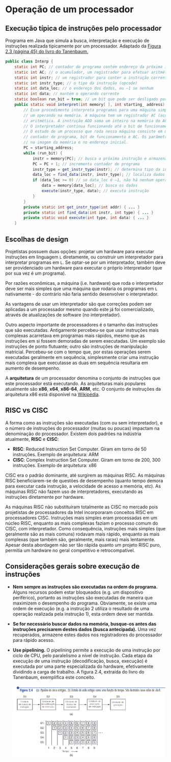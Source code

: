 # Operação de um processador

## Execução típica de instruções pelo processador

Programa em Java que simula a busca, interpretação e execução de instruções
realizada tipicamente por um processador. Adaptado da <a href="tanenbaum.pdf#page=64">Figura 2.3 (página 45) do livro do
Tanenbaum.</a>


```java
public class Interp {
    static int PC; // contador de programa contém endereço da próxima instr
    static int AC; // o acumulador, um registrador para efetuar aritmética
    static int instr; // um registrador para conter a instrução corrente
    static int instr_type; // o tipo da instrução (opcode)
    static int data_loc; // o endereço dos dados, ou –1 se nenhum
    static int data; // mantém o operando corrente
    static boolean run_bit = true; // um bit que pode ser desligado para parar a máquina
    public static void interpret(int memory[ ], int starting_ address) {
        // Esse procedimento interpreta programas para uma máquina simples com instruções que têm
        // um operando na memória. A máquina tem um registrador AC (acumulador), usado para
        // aritmética. A instrução ADD soma um inteiro na memória do AC, por exemplo.
        // O interpretador continua funcionando até o bit de funcionamento ser desligado pela instrução HALT.
        // O estado de um processo que roda nessa máquina consiste em memória, o
        // contador de programa, bit de funcionamento e AC. Os parâmetros de entrada consistem
        // na imagem da memória e no endereço inicial.
        PC = starting_address;
        while (run_bit) {
            instr = memory[PC]; // busca a próxima instrução e armazena em instr
            PC = PC + 1; // incrementa contador de programa
            instr_type = get_instr_type(instr); // determina tipo da instrução
            data_loc = find_data(instr, instr_type); // localiza dados (–1 se nenhum)
            if (data_loc >= 0) // se data_loc é –1, não há nenhum operando
                data = memory[data_loc]; // busca os dados
                execute(instr_type, data); // executa instrução
            }
        }
        private static int get_instr_type(int addr) { ... }
        private static int find_data(int instr, int type) { ... }
        private static void execute(int type, int data) { ... }
    }
```

## Escolhas de design

Projetistas possuem duas opções: projetar um hardware para executar instruções em linguagem `L` 
diretamente, ou construir um interpretador para interpretar programas em `L`. Se
optar-se por um interpretador, também deve ser providenciado um hardware para executar
o próprio interpretador (que por sua vez é um programa).

Por razões econômicas, a máquina (i.e. hardware) que roda o interpretador deve ser 
mais simples que uma máquina que rodaria os programas em `L` nativamente - do 
contrário não faria sentido desenvolver o interpretador.

As vantagens de usar um interpretador são que correções podem ser aplicadas a um
processador mesmo quando este já foi comercializado, através de atualizações de 
software (no interpretador).

Outro aspecto importante de processadores é o tamanho das instruções que 
são executadas. Antigamente percebeu-se que usar instruções mais complexas 
acarretava em programas mais rápidos, mesmo que as instruções em si fossem
 demoradas de serem executadas. Um exemplo são instruções de ponto flutuante;
outro são instruções de manipulação matricial. Percebeu-se com o tempo que, por estas 
operações serem executadas geralmente em sequência, simplesmente criar uma instrução 
mais complexa que executasse as duas em sequência resultaria em aumento de desempenho. 

A **arquitetura** de um processador denomina o conjunto de instruções que este processador está executando. As arquiteturas mais populares atualmente são **x86**,
**x64**, **x86-64**, **ARM**, etc. O conjunto de instruções da arquitetura x86 está disponível
na [Wikipédia](https://en.wikipedia.org/wiki/X86_instruction_listings).


## RISC vs CISC

A forma como as instruções são executadas (com ou sem interpretador), e o 
número de instruções do processador (muitas ou poucas) impactam na 
denominação do processador. Existem dois padrões na indústria atualmente, 
**RISC** e **CISC**: 

* **RISC**: Reduced Instruction Set Computer. Giram em torno de 50 instruções.
  Exemplo de arquitetura: ARM 
* **CISC**: Complex Instruction Set Computer. Giram em torno de 200, 300 instruções.
  Exemplo de arquitetura: x86

CISC era o padrão dominante, até surgirem as 
máquinas RISC. As máquinas RISC beneficiarem-se de questões de desempenho 
(quanto tempo demora para executar cada instrução, a velocidade de acesso 
a memória, etc). As máquinas RISC não fazem uso de interpretadores, 
executando as instruções diretamente por hardware.

As máquinas RISC não substituíram totalmente as CISC no mercado pois projetistas de
processadores da Intel incorporaram conceitos RISC em processadores CISC. Instruções
mais simples eram processadas em um núcleo RISC, enquanto as mais complexas faziam
o processo comum do CISC, com interpretador. Como consequência, instruções mais
simples (que geralmente são as mais comuns) rodavam mais rápido, enquanto as mais
complexas (que também são, geralmente, mais raras) mais lentamente. Apesar desta
abordagem não ser tão rápida quanto um projeto RISC puro, permitia um hardware no
geral competitivo e retrocompatível.


## Considerações gerais sobre execução de instruções

* **Nem sempre as instruções são executadas na ordem do programa.** Alguns recursos 
  podem estar bloqueados (e.g. um dispositivo periférico), portanto as instruções
  são executadas de maneira que maximizem o desempenho do programa. Obviamente,
  se existe uma ordem de execução (e.g. a instrução 2 utiliza o resultado de uma
  operação realizada pela instrução 1), esta ordem deve ser mantida.
* **Se for necessário buscar dados na memória, busque-os antes das instruções 
  precisarem destes dados (busca antecipada).** Uma vez recuperados, armazene estes dados
  nos registradores do processador para rápido acesso.
* **Use pipelining.** O pipelining permite a execução de uma instrução por ciclo de CPU, 
  pelo paralelismo a nível de instrução. Cada etapa da execução de uma instrução 
  (decodificação, busca, execução) é executada por uma parte especializada do hardware, 
  efetivamente dividindo a carga de trabalho. A figura 2.4, extraída do livro do Tanenbaum, exemplifica este conceito.

  ![pipelining](imagens/pipelining.png)